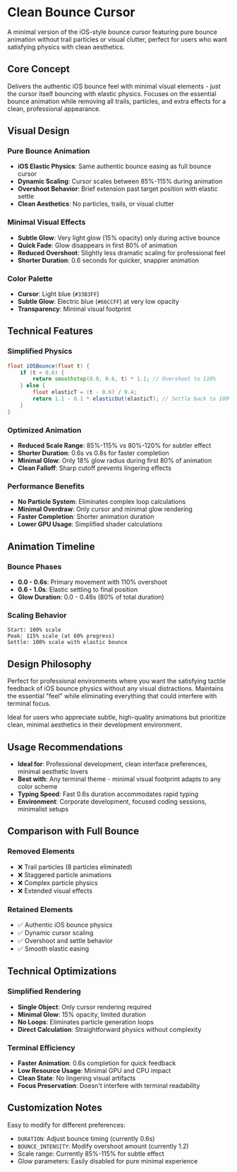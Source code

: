 # Clean Bounce Cursor

A minimal version of the iOS-style bounce cursor featuring pure bounce animation without trail particles or visual clutter, perfect for users who want satisfying physics with clean aesthetics.

## Core Concept

Delivers the authentic iOS bounce feel with minimal visual elements - just the cursor itself bouncing with elastic physics. Focuses on the essential bounce animation while removing all trails, particles, and extra effects for a clean, professional appearance.

## Visual Design

### Pure Bounce Animation
- **iOS Elastic Physics**: Same authentic bounce easing as full bounce cursor
- **Dynamic Scaling**: Cursor scales between 85%-115% during animation
- **Overshoot Behavior**: Brief extension past target position with elastic settle
- **Clean Aesthetics**: No particles, trails, or visual clutter

### Minimal Visual Effects
- **Subtle Glow**: Very light glow (15% opacity) only during active bounce
- **Quick Fade**: Glow disappears in first 80% of animation
- **Reduced Overshoot**: Slightly less dramatic scaling for professional feel
- **Shorter Duration**: 0.6 seconds for quicker, snappier animation

### Color Palette
- **Cursor**: Light blue (`#33B3FF`)
- **Subtle Glow**: Electric blue (`#66CCFF`) at very low opacity
- **Transparency**: Minimal visual footprint

## Technical Features

### Simplified Physics
```glsl
float iOSBounce(float t) {
    if (t < 0.6) {
        return smoothstep(0.0, 0.6, t) * 1.1; // Overshoot to 110%
    } else {
        float elasticT = (t - 0.6) / 0.4;
        return 1.1 - 0.1 * elasticOut(elasticT); // Settle back to 100%
    }
}
```

### Optimized Animation
- **Reduced Scale Range**: 85%-115% vs 80%-120% for subtler effect
- **Shorter Duration**: 0.6s vs 0.8s for faster completion
- **Minimal Glow**: Only 18% glow radius during first 80% of animation
- **Clean Falloff**: Sharp cutoff prevents lingering effects

### Performance Benefits
- **No Particle System**: Eliminates complex loop calculations
- **Minimal Overdraw**: Only cursor and minimal glow rendering
- **Faster Completion**: Shorter animation duration
- **Lower GPU Usage**: Simplified shader calculations

## Animation Timeline

### Bounce Phases
- **0.0 - 0.6s**: Primary movement with 110% overshoot
- **0.6 - 1.0s**: Elastic settling to final position
- **Glow Duration**: 0.0 - 0.48s (80% of total duration)

### Scaling Behavior
```
Start: 100% scale
Peak: 115% scale (at 60% progress)
Settle: 100% scale with elastic bounce
```

## Design Philosophy

Perfect for professional environments where you want the satisfying tactile feedback of iOS bounce physics without any visual distractions. Maintains the essential "feel" while eliminating everything that could interfere with terminal focus.

Ideal for users who appreciate subtle, high-quality animations but prioritize clean, minimal aesthetics in their development environment.

## Usage Recommendations

- **Ideal for**: Professional development, clean interface preferences, minimal aesthetic lovers
- **Best with**: Any terminal theme - minimal visual footprint adapts to any color scheme
- **Typing Speed**: Fast 0.6s duration accommodates rapid typing
- **Environment**: Corporate development, focused coding sessions, minimalist setups

## Comparison with Full Bounce

### Removed Elements
- ❌ Trail particles (8 particles eliminated)
- ❌ Staggered particle animations
- ❌ Complex particle physics
- ❌ Extended visual effects

### Retained Elements
- ✅ Authentic iOS bounce physics
- ✅ Dynamic cursor scaling
- ✅ Overshoot and settle behavior
- ✅ Smooth elastic easing

## Technical Optimizations

### Simplified Rendering
- **Single Object**: Only cursor rendering required
- **Minimal Glow**: 15% opacity, limited duration
- **No Loops**: Eliminates particle generation loops
- **Direct Calculation**: Straightforward physics without complexity

### Terminal Efficiency
- **Faster Animation**: 0.6s completion for quick feedback
- **Low Resource Usage**: Minimal GPU and CPU impact
- **Clean State**: No lingering visual artifacts
- **Focus Preservation**: Doesn't interfere with terminal readability

## Customization Notes

Easy to modify for different preferences:
- `DURATION`: Adjust bounce timing (currently 0.6s)
- `BOUNCE_INTENSITY`: Modify overshoot amount (currently 1.2)
- Scale range: Currently 85%-115% for subtle effect
- Glow parameters: Easily disabled for pure minimal experience